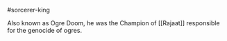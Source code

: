 #sorcerer-king 

Also known as Ogre Doom, he was the Champion of [[Rajaat]] responsible for the genocide of ogres.